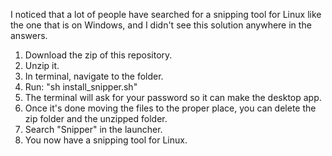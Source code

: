 I noticed that a lot of people have searched for a snipping tool for Linux like the one that is on Windows,
and I didn't see this solution anywhere in the answers.

1. Download the zip of this repository.
2. Unzip it.
3. In terminal, navigate to the folder.
4. Run: "sh install_snipper.sh"
5. The terminal will ask for your password so it can make the desktop app.
6. Once it's done moving the files to the proper place, you can delete the zip folder and the unzipped folder.
7. Search "Snipper" in the launcher.
8. You now have a snipping tool for Linux.
